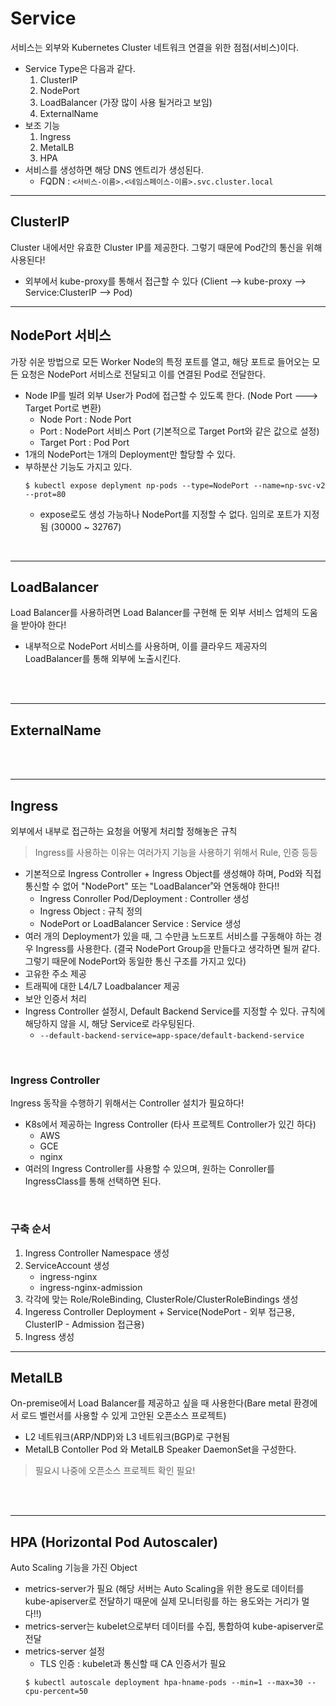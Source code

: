 # Service
서비스는 외부와 Kubernetes Cluster 네트워크 연결을 위한 점점(서비스)이다.
* Service Type은 다음과 같다.
    1) ClusterIP
    2) NodePort
    3) LoadBalancer (가장 많이 사용 될거라고 보임)
    4) ExternalName
* 보조 기능
    1) Ingress
    2) MetalLB
    3) HPA
* 서비스를 생성하면 해당 DNS 엔트리가 생성된다.
    - FQDN : ```<서비스-이름>.<네임스페이스-이름>.svc.cluster.local```

---
## ClusterIP
Cluster 내에서만 유효한 Cluster IP를 제공한다. 그렇기 때문에 Pod간의 통신을 위해 사용된다!
* 외부에서 kube-proxy를 통해서 접근할 수 있다 (Client --> kube-proxy --> Service:ClusterIP --> Pod)


---
## NodePort 서비스
가장 쉬운 방법으로 모든 Worker Node의 특정 포트를 열고, 해당 포트로 들어오는 모든 요청은 NodePort 서비스로 전달되고 이를 연결된 Pod로 전달한다.
* Node IP를 빌려 외부 User가 Pod에 접근할 수 있도록 한다. (Node Port ---> Target Port로 변환)
    - Node Port : Node Port
    - Port : NodePort 서비스 Port (기본적으로 Target Port와 같은 값으로 설정)
    - Target Port : Pod Port
* 1개의 NodePort는 1개의 Deployment만 할당할 수 있다.
* 부하분산 기능도 가지고 있다.
    ```
    $ kubectl expose deplyment np-pods --type=NodePort --name=np-svc-v2 --prot=80
    ```
    - expose로도 생성 가능하나 NodePort를 지정할 수 없다. 임의로 포트가 지정됨 (30000 ~ 32767)
</br>




---
## LoadBalancer
Load Balancer를 사용하려면 Load Balancer를 구현해 둔 외부 서비스 업체의 도움을 받아야 한다!
* 내부적으로 NodePort 서비스를 사용하며, 이를 클라우드 제공자의 LoadBalancer를 통해 외부에 노출시킨다.






</br>
</br>



---
## ExternalName



</br>
</br>



---
## Ingress
외부에서 내부로 접근하는 요청을 어떻게 처리할 정해놓은 규칙
> Ingress를 사용하는 이유는 여러가지 기능을 사용하기 위해서 Rule, 인증 등등
* 기본적으로 Ingress Controller + Ingress Object를 생성해야 하며, Pod와 직접 통신할 수 없어 "NodePort" 또는 "LoadBalancer˚와 연동해야 한다!!
    * Ingress Conroller Pod/Deployment : Controller 생성
    * Ingress Object : 규칙 정의
    * NodePort or LoadBalancer Service : Service 생성
* 여러 개의 Deployment가 있을 때, 그 수만큼 노드포트 서비스를 구동해야 하는 경우 Ingress를 사용한다. (결국 NodePort Group을 만들다고 생각하면 될꺼 같다. 그렇기 때문에 NodePort와 동일한 통신 구조를 가지고 있다)
* 고유한 주소 제공
* 트래픽에 대한 L4/L7 Loadbalancer 제공
* 보안 인증서 처리
* Ingress Controller 설정시, Default Backend Service를 지정할 수 있다. 규칙에 해당하지 않을 시, 해당 Service로 라우팅된다.
    - ```--default-backend-service=app-space/default-backend-service```
</br>

### Ingress Controller
Ingress 동작을 수행하기 위해서는 Controller 설치가 필요하다!
* K8s에서 제공하는 Ingress Controller (타사 프로젝트 Controller가 있긴 하다)
    * AWS
    * GCE
    * nginx
* 여러의 Ingress Controller를 사용할 수 있으며, 원하는 Conroller를 IngressClass를 통해 선택하면 된다.
</br>


### 구축 순서
1) Ingress Controller Namespace 생성
2) ServiceAccount 생성
    - ingress-nginx
    - ingress-nginx-admission
3) 각각에 맞는 Role/RoleBinding, ClusterRole/ClusterRoleBindings 생성
4) Ingeress Controller Deployment + Service(NodePort - 외부 접근용, ClusterIP - Admission 접근용)
5) Ingress 생성


---
## MetalLB
On-premise에서 Load Balancer를 제공하고 싶을 때 사용한다(Bare metal 환경에서 로드 벨런서를 사용할 수 있게 고안된 오픈소스 프로젝트)
* L2 네트워크(ARP/NDP)와 L3 네트워크(BGP)로 구현됨
* MetalLB Contoller Pod 와 MetalLB Speaker DaemonSet을 구성한다.
> 필요시 나중에 오픈소스 프로젝트 확인 필요!

</br>
</br>

---
## HPA (Horizontal Pod Autoscaler)
Auto Scaling 기능을 가진 Object
* metrics-server가 필요 (해당 서버는 Auto Scaling을 위한 용도로 데이터를 kube-apiserver로 전달하기 때문에 실제 모니터링를 하는 용도와는 거리가 멀다!!)
* metrics-server는 kubelet으로부터 데이터를 수집, 통합하여 kube-apiserver로 전달
* metrics-server 설정
    - TLS 인증 : kubelet과 통신할 때 CA 인증서가 필요
    ```
    $ kubectl autoscale deployment hpa-hname-pods --min=1 --max=30 --cpu-percent=50
    ```


